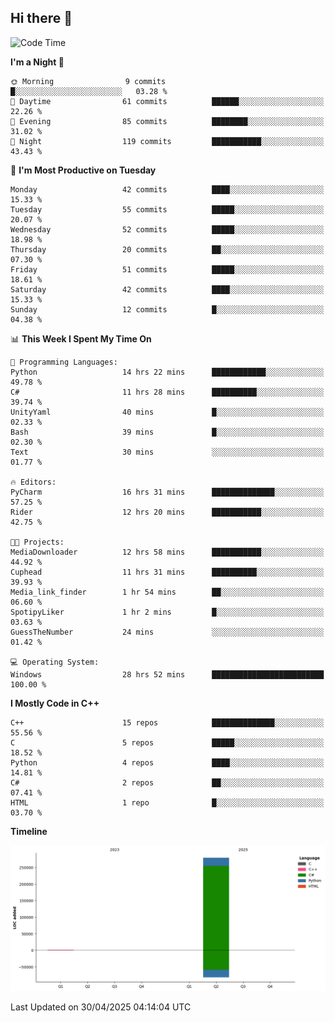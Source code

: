 ## Hi there 👋

<!--
**wxrstvrsn/wxrstvrsn** is a ✨ _special_ ✨ repository because its `README.md` (this file) appears on your GitHub profile.

Here are some ideas to get you started:

- 🔭 I’m currently working on ...
- 🌱 I’m currently learning ...
- 👯 I’m looking to collaborate on ...
- 🤔 I’m looking for help with ...
- 💬 Ask me about ...
- 📫 How to reach me: ...
- 😄 Pronouns: ...
- ⚡ Fun fact: ...
-->
<!--START_SECTION:waka-->
![Code Time](http://img.shields.io/badge/Code%20Time-70%20hrs%208%20mins-blue)

**I'm a Night 🦉** 

```text
🌞 Morning                9 commits           █░░░░░░░░░░░░░░░░░░░░░░░░   03.28 % 
🌆 Daytime                61 commits          ██████░░░░░░░░░░░░░░░░░░░   22.26 % 
🌃 Evening                85 commits          ████████░░░░░░░░░░░░░░░░░   31.02 % 
🌙 Night                  119 commits         ███████████░░░░░░░░░░░░░░   43.43 % 
```
📅 **I'm Most Productive on Tuesday** 

```text
Monday                   42 commits          ████░░░░░░░░░░░░░░░░░░░░░   15.33 % 
Tuesday                  55 commits          █████░░░░░░░░░░░░░░░░░░░░   20.07 % 
Wednesday                52 commits          █████░░░░░░░░░░░░░░░░░░░░   18.98 % 
Thursday                 20 commits          ██░░░░░░░░░░░░░░░░░░░░░░░   07.30 % 
Friday                   51 commits          █████░░░░░░░░░░░░░░░░░░░░   18.61 % 
Saturday                 42 commits          ████░░░░░░░░░░░░░░░░░░░░░   15.33 % 
Sunday                   12 commits          █░░░░░░░░░░░░░░░░░░░░░░░░   04.38 % 
```


📊 **This Week I Spent My Time On** 

```text
💬 Programming Languages: 
Python                   14 hrs 22 mins      ████████████░░░░░░░░░░░░░   49.78 % 
C#                       11 hrs 28 mins      ██████████░░░░░░░░░░░░░░░   39.74 % 
UnityYaml                40 mins             █░░░░░░░░░░░░░░░░░░░░░░░░   02.33 % 
Bash                     39 mins             █░░░░░░░░░░░░░░░░░░░░░░░░   02.30 % 
Text                     30 mins             ░░░░░░░░░░░░░░░░░░░░░░░░░   01.77 % 

🔥 Editors: 
PyCharm                  16 hrs 31 mins      ██████████████░░░░░░░░░░░   57.25 % 
Rider                    12 hrs 20 mins      ███████████░░░░░░░░░░░░░░   42.75 % 

🐱‍💻 Projects: 
MediaDownloader          12 hrs 58 mins      ███████████░░░░░░░░░░░░░░   44.92 % 
Cuphead                  11 hrs 31 mins      ██████████░░░░░░░░░░░░░░░   39.93 % 
Media_link_finder        1 hr 54 mins        ██░░░░░░░░░░░░░░░░░░░░░░░   06.60 % 
SpotipyLiker             1 hr 2 mins         █░░░░░░░░░░░░░░░░░░░░░░░░   03.63 % 
GuessTheNumber           24 mins             ░░░░░░░░░░░░░░░░░░░░░░░░░   01.42 % 

💻 Operating System: 
Windows                  28 hrs 52 mins      █████████████████████████   100.00 % 
```

**I Mostly Code in C++** 

```text
C++                      15 repos            ██████████████░░░░░░░░░░░   55.56 % 
C                        5 repos             █████░░░░░░░░░░░░░░░░░░░░   18.52 % 
Python                   4 repos             ████░░░░░░░░░░░░░░░░░░░░░   14.81 % 
C#                       2 repos             ██░░░░░░░░░░░░░░░░░░░░░░░   07.41 % 
HTML                     1 repo              █░░░░░░░░░░░░░░░░░░░░░░░░   03.70 % 
```



**Timeline**

![Lines of Code chart](https://raw.githubusercontent.com/wxrstvrsn/wxrstvrsn/main/assets/bar_graph.png)


 Last Updated on 30/04/2025 04:14:04 UTC
<!--END_SECTION:waka-->
